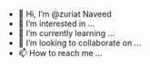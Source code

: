 - 👋 Hi, I’m @zuriat Naveed
- 👀 I’m interested in ...
- 🌱 I’m currently learning ...
- 💞️ I’m looking to collaborate on ...
- 📫 How to reach me ...

<!---
zuriii/zuriii is a ✨ special ✨ repository because its `README.md` (this file) appears on your GitHub profile.
You can click the Preview link to take a look at your changes.
--->

